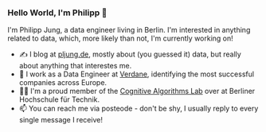 ### Hello World, I'm Philipp 👋

I'm Philipp Jung, a data engineer living in Berlin. I'm interested in anything related to data, which, more likely than not, I'm currently working on!

- ✍️ I blog at [pljung.de](https://pljung.de), mostly about (you guessed it) data, but really about anything that interestes me.
- ‍💼 I work as a Data Engineer at [Verdane](https://verdane.com), identifying the most successful companies across Europe.
- 🧑‍🎓 I'm a proud member of the [Cognitive Algorithms Lab](https://prof.bht-berlin.de/biessmann/calgo-lab-team/) over at Berliner Hochschule für Technik.
- 📫 You can reach me via <first><last><at>posteo<dot>de - don't be shy, I usually reply to every single message I receive!
